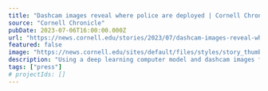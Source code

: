 ```yaml
---
title: "Dashcam images reveal where police are deployed | Cornell Chronicle"
source: "Cornell Chronicle"
pubDate: 2023-07-06T16:00:00.000Z
url: "https://news.cornell.edu/stories/2023/07/dashcam-images-reveal-where-police-are-deployed"
featured: false
image: "https://news.cornell.edu/sites/default/files/styles/story_thumbnail_lg/public/0706_dashcam_tnd_0.jpg?itok=fJ6w5PlL"
description: "Using a deep learning computer model and dashcam images from New York City rideshare drivers, Cornell Tech researchers were able to see which neighborhoods had the highest numbers of New York Police Department marked vehicles."
tags: ["press"]
# projectIds: []
---
```


<!-- You can add additional content about this media mention here if needed -->
